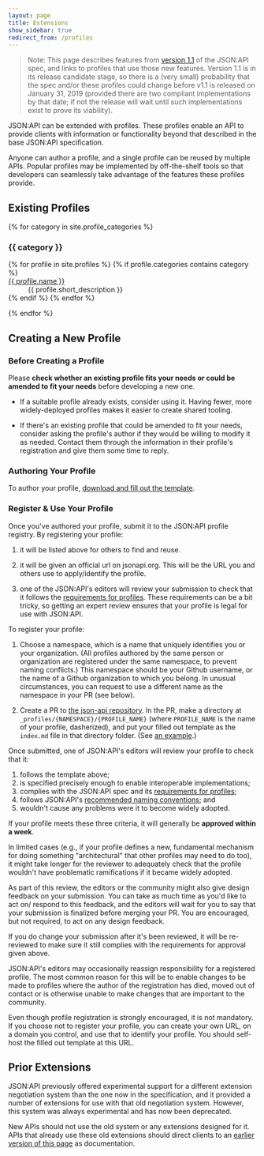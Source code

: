 ```yaml
---
layout: page
title: Extensions
show_sidebar: true
redirect_from: /profiles
---
```


> Note: This page describes features from [version 1.1](/format/1.1/) of the JSON:API spec, and links to profiles that use those new features. Version 1.1 is in its release candidate stage, so there is a (very small) probability that the spec and/or these profiles could change before v1.1 is released on January 31, 2019 (provided there are two compliant implementations by that date; if not the release will wait until such implementations exist to prove its viability).

JSON:API can be extended with profiles. These profiles enable an API to
provide clients with information or functionality beyond that described
in the base JSON:API specification.

Anyone can author a profile, and a single profile can be reused by multiple APIs.
Popular profiles may be implemented by off-the-shelf tools so that developers
can seamlessly take advantage of the features these profiles provide.

## <a href="#existing-profiles" id="existing-profiles" class="headerlink"></a> Existing Profiles

{% for category in site.profile_categories %}
  <h3 id="#profiles-category-{{ category | slugify }}">
    {{ category }}
  </h3>
  <dl class="profiles-list">
    {% for profile in site.profiles %}
      {% if profile.categories contains category %}
        <dt><a href="{% include profile_url.md page=profile %}">{{ profile.name }}</a></dt>
        <dd>{{ profile.short_description }}</dd>
      {% endif %}
    {% endfor %}
  </dl>
{% endfor %}

## <a href="#profile-creation" id="profile-creation" class="headerlink"></a> Creating a New Profile

### <a href="#profile-creation-before" id="profile-creation-before" class="headerlink"></a> Before Creating a Profile

Please **check whether an existing profile fits your needs or could be amended
to fit your needs** before developing a new one.

- If a suitable profile already exists, consider using it. Having fewer, more
widely-deployed profiles makes it easier to create shared tooling.

- If there's an existing profile that could be amended to fit your needs,
consider asking the profile's author if they would be willing to modify it as
needed. Contact them through the information in their profile's registration
and give them some time to reply.

### <a href="#profile-creation" id="profile-creation" class="headerlink"></a> Authoring Your Profile

To author your profile, [download and fill out the template](/profile_template.md).

### <a href="#profile-register" id="profile-register" class="headerlink"></a> Register & Use Your Profile

Once you've authored your profile, submit it to the JSON:API profile registry.
By registering your profile:

1. it will be listed above for others to find and reuse.

2. it will be given an official url on jsonapi.org. This will be the URL you and
   others use to apply/identify the profile.

3. one of the JSON:API's editors will review your submission to check that it
   follows the [requirements for profiles](/format/1.1/#profiles-authoring).
   These requirements can be a bit tricky, so getting an expert review ensures
   that your profile is legal for use with JSON:API.

To register your profile:

1. Choose a namespace, which is a name that uniquely identifies you or your
   organization. (All profiles authored by the same person or organization are
   registered under the same namespace, to prevent naming conflicts.) This
   namespace should be your Github username, or the name of a Github organization
   to which you belong. In unusual circumstances, you can request to use a
   different name as the namespace in your PR (see below).

2. Create a PR to [the json-api repository](https://github.com/json-api/json-api).
   In the PR, make a directory at `_profiles/{NAMESPACE}/{PROFILE_NAME}` (where
   `PROFILE_NAME` is the name of your profile, dasherized), and put your filled
   out template as the `index.md` file in that directory folder. (See [an example](https://github.com/json-api/json-api/tree/gh-pages/_profiles/ethanresnick/cursor-pagination).)

Once submitted, one of JSON:API's editors will review your profile to check that it: 

1. follows the template above; 
2. is specified precisely enough to enable interoperable implementations;
3. complies with the JSON:API spec and its [requirements for profiles](/format/1.1/#profiles-authoring);
3. follows JSON:API's [recommended naming conventions](https://jsonapi.org/recommendations/#naming); and
4. wouldn't cause any problems were it to become widely adopted. 

If your profile meets these three criteria, it will generally be **approved within a week**.

In limited cases (e.g., if your profile defines a new, fundamental mechanism for
doing something "architectural" that other profiles may need to do too), it might
take longer for the reviewer to adequately check that the profile wouldn't have
problematic ramifications if it became widely adopted.

As part of this review, the editors or the community might also give design
feedback on your submission. You can take as much time as you'd like to act on/
respond to this feedback, and the editors will wait for you to say that your
submission is finalized before merging your PR. You are encouraged, but not
required, to act on any design feedback.

If you do change your submission after it's been reviewed, it will be re-reviewed
to make sure it still complies with the requirements for approval given above.

JSON:API's editors may occasionally reassign responsibility for a registered
profile. The most common reason for this will be to enable changes to be made
to profiles where the author of the registration has died, moved out of contact 
or is otherwise unable to make changes that are important to the community.

Even though profile registration is strongly encouraged, it is not mandatory.
If you choose not to register your profile, you can create your own URL, on
a domain you control, and use that to identify your profile. You should
self-host the filled out template at this URL.

## <a href="#prior-extensions" id="prior-extensions" class="headerlink"></a> Prior Extensions

JSON:API previously offered experimental support for a different extension
negotiation system than the one now in the specification, and it provided a
number of extensions for use with that old negotiation system. However, this
system was always experimental and has now been deprecated.

New APIs should not use the old system or any extensions designed for it.
APIs that already use these old extensions should direct clients to an
[earlier version of this page](https://github.com/json-api/json-api/blob/9c7a03dbc37f80f6ca81b16d444c960e96dd7a57/extensions/index.md)
as documentation.
